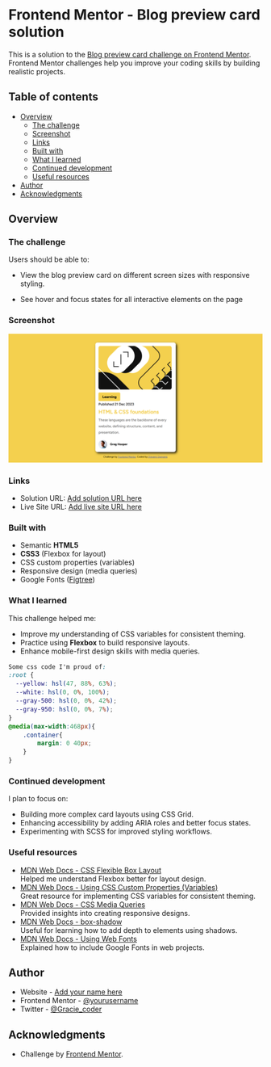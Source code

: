 # Frontend Mentor - Blog preview card solution

This is a solution to the [Blog preview card challenge on Frontend Mentor](https://www.frontendmentor.io/challenges/blog-preview-card-ckPaj01IcS). Frontend Mentor challenges help you improve your coding skills by building realistic projects. 

## Table of contents

- [Overview](#overview)
  - [The challenge](#the-challenge)
  - [Screenshot](#screenshot)
  - [Links](#links)
  - [Built with](#built-with)
  - [What I learned](#what-i-learned)
  - [Continued development](#continued-development)
  - [Useful resources](#useful-resources)
- [Author](#author)
- [Acknowledgments](#acknowledgments)


## Overview

### The challenge

Users should be able to:
- View the blog preview card on different screen sizes with responsive styling.

- See hover and focus states for all interactive elements on the page

### Screenshot

![](./assets/preview/127.0.0.1_5500_index.html%20(2).png)


### Links

- Solution URL: [Add solution URL here](https://your-solution-url.com)
- Live Site URL: [Add live site URL here](https://your-live-site-url.com)


### Built with

- Semantic **HTML5**
- **CSS3** (Flexbox for layout)
- CSS custom properties (variables)
- Responsive design (media queries)
- Google Fonts ([Figtree](https://fonts.google.com/specimen/Figtree))


### What I learned


This challenge helped me:
- Improve my understanding of CSS variables for consistent theming.
- Practice using **Flexbox** to build responsive layouts.
- Enhance mobile-first design skills with media queries.

```css
Some css code I'm proud of:
:root {
  --yellow: hsl(47, 88%, 63%);
  --white: hsl(0, 0%, 100%);
  --gray-500: hsl(0, 0%, 42%);
  --gray-950: hsl(0, 0%, 7%);
}
@media(max-width:468px){
    .container{
        margin: 0 40px;
    }
}


```

### Continued development

I plan to focus on:

- Building more complex card layouts using CSS Grid.
- Enhancing accessibility by adding ARIA roles and better focus states.
- Experimenting with SCSS for improved styling workflows.



### Useful resources

- [MDN Web Docs - CSS Flexible Box Layout](https://developer.mozilla.org/en-US/docs/Web/CSS/CSS_Flexible_Box_Layout)  
  Helped me understand Flexbox better for layout design.
- [MDN Web Docs - Using CSS Custom Properties (Variables)](https://developer.mozilla.org/en-US/docs/Web/CSS/Using_CSS_custom_properties)  
  Great resource for implementing CSS variables for consistent theming.
- [MDN Web Docs - CSS Media Queries](https://developer.mozilla.org/en-US/docs/Web/CSS/Media_Queries)  
  Provided insights into creating responsive designs.
- [MDN Web Docs - box-shadow](https://developer.mozilla.org/en-US/docs/Web/CSS/box-shadow)  
  Useful for learning how to add depth to elements using shadows.
- [MDN Web Docs - Using Web Fonts](https://developer.mozilla.org/en-US/docs/Learn/CSS/Styling_text/Web_fonts)  
  Explained how to include Google Fonts in web projects.


## Author

- Website - [Add your name here](https://www.your-site.com)
- Frontend Mentor - [@yourusername](https://www.frontendmentor.io/profile/yourusername)
- Twitter - [@Gracie_coder](https://www.twitter.com/Gracie_coder)


## Acknowledgments

- Challenge by [Frontend Mentor](https://www.frontendmentor.io).
